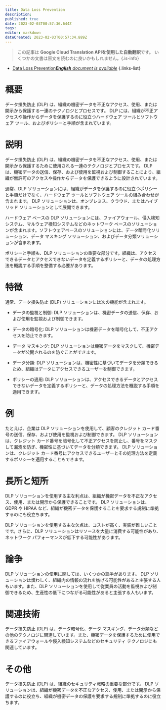 ```yaml
---
title: Data Loss Prevention
description: 
published: true
date: 2023-02-03T00:57:36.644Z
tags: 
editor: markdown
dateCreated: 2023-02-03T00:57:34.889Z
---
```


> この記事は **Google Cloud Translation APIを使用した自動翻訳**です。
いくつかの文書は原文を読むのに良いかもしれません。{.is-info}



- [Data Loss Prevention***English** document is available*](/en/Knowledge-base/Dictionary/data-loss-prevention)
{.links-list}


# 概要
データ損失防止 (DLP) は、組織の機密データを不正なアクセス、使用、または開示から保護する一連のテクノロジとプロセスです。 DLP には、組織が不正アクセスや操作からデータを保護するのに役立つハードウェア ツールとソフトウェア ツール、およびポリシーと手順が含まれています。

# 説明
データ損失防止 (DLP) は、組織の機密データを不正なアクセス、使用、または開示から保護するために使用される一連のテクノロジとプロセスです。 DLP は、機密データの送信、保存、および使用を監視および制御することにより、組織が無許可のアクセスや操作からデータを保護できるように設計されています。

通常、DLP ソリューションには、組織がデータを保護するのに役立つポリシーと手順だけでなく、ハードウェア ツールとソフトウェア ツールの組み合わせが含まれます。 DLP ソリューションは、オンプレミス、クラウド、またはハイブリッド ソリューションとして展開できます。

ハードウェア ベースの DLP ソリューションには、ファイアウォール、侵入検知システム、マルウェア検知システムなどのネットワーク ベースのソリューションが含まれます。ソフトウェアベースのソリューションには、データ暗号化ソリューション、データ マスキング ソリューション、およびデータ分類ソリューションが含まれます。

ポリシーと手順も、DLP ソリューションの重要な部分です。組織は、アクセスできるデータとアクセスできないデータを定義するポリシーと、データの処理方法を概説する手順を整備する必要があります。

# 特徴
通常、データ損失防止 (DLP) ソリューションには次の機能が含まれます。

- データの監視と制御: DLP ソリューションは、機密データの送信、保存、および使用を監視および制御できます。

- データの暗号化: DLP ソリューションは機密データを暗号化して、不正アクセスを防止できます。

- データ マスキング: DLP ソリューションは機密データをマスクして、機密データが公開されるのを防ぐことができます。

- データ分類: DLP ソリューションは、機密性に基づいてデータを分類できるため、組織はデータにアクセスできるユーザーを制御できます。

- ポリシーの適用: DLP ソリューションは、アクセスできるデータとアクセスできないデータを定義するポリシーと、データの処理方法を概説する手順を適用できます。

# 例
たとえば、企業は DLP ソリューションを使用して、顧客のクレジット カード番号の送信、保存、および使用を監視および制御できます。 DLP ソリューションは、クレジット カード番号を暗号化して不正アクセスを防止し、番号をマスクして漏洩を防ぎ、機密性に基づいてデータを分類できます。 DLP ソリューションは、クレジット カード番号にアクセスできるユーザーとその処理方法を定義するポリシーを適用することもできます。

# 長所と短所
DLP ソリューションを使用する主な利点は、組織が機密データを不正なアクセス、使用、または開示から保護できることです。 DLP ソリューションは、GDPR や HIPAA など、組織が機密データを保護することを要求する規制に準拠するのにも役立ちます。

DLP ソリューションを使用する主な欠点は、コストが高く、実装が難しいことです。さらに、DLP ソリューションはリソースを大量に消費する可能性があり、ネットワーク パフォーマンスが低下する可能性があります。

# 論争
DLP ソリューションの使用に関しては、いくつかの論争があります。 DLP ソリューションは煩わしく、組織内の情報の流れを妨げる可能性があると主張する人もいます。また、DLP ソリューションを使用して従業員の活動を監視および制御できるため、生産性の低下につながる可能性があると主張する人もいます。

# 関連技術
データ損失防止 (DLP) は、データ暗号化、データ マスキング、データ分類などの他のテクノロジに関連しています。また、機密データを保護するために使用できるファイアウォールや侵入検知システムなどのセキュリティ テクノロジにも関連しています。

# その他
データ損失防止 (DLP) は、組織のセキュリティ戦略の重要な部分です。 DLP ソリューションは、組織が機密データを不正なアクセス、使用、または開示から保護するのに役立ち、組織が機密データの保護を要求する規制に準拠するのに役立ちます。